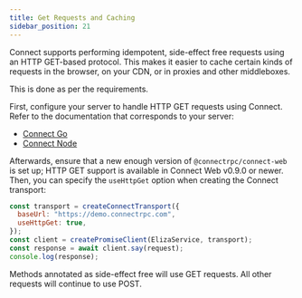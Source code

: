 ```yaml
---
title: Get Requests and Caching
sidebar_position: 21
---
```


Connect supports performing idempotent, side-effect free requests using an HTTP
GET-based protocol. This makes it easier to cache certain kinds of requests in
the browser, on your CDN, or in proxies and other middleboxes.

This is done as per the requirements.

First, configure your server to handle HTTP GET requests using Connect. Refer
to the documentation that corresponds to your server:

- [Connect Go](../go/get-requests-and-caching.md)
- [Connect Node](../node/get-requests-and-caching.md)

Afterwards, ensure that a new enough version of `@connectrpc/connect-web` is set
up; HTTP GET support is available in Connect Web v0.9.0 or newer. Then, you can
specify the `useHttpGet` option when creating the Connect transport:

```js
const transport = createConnectTransport({
  baseUrl: "https://demo.connectrpc.com",
  useHttpGet: true,
});
const client = createPromiseClient(ElizaService, transport);
const response = await client.say(request);
console.log(response);
```

Methods annotated as side-effect free will use GET requests. All other requests
will continue to use POST.
